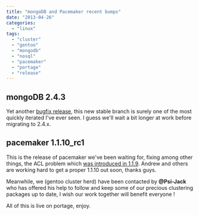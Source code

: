```yaml
---
title: "mongoDB and Pacemaker recent bumps"
date: "2013-04-26"
categories: 
  - "linux"
tags: 
  - "cluster"
  - "gentoo"
  - "mongodb"
  - "nosql"
  - "pacemaker"
  - "portage"
  - "release"
---
```


## mongoDB 2.4.3

Yet another [bugfix release](https://jira.mongodb.org/browse/SERVER/fixforversion/12426), this new stable branch is surely one of the most quickly iterated I've ever seen. I guess we'll wait a bit longer at work before migrating to 2.4.x.

## pacemaker 1.1.10\_rc1

This is the release of pacemaker we've been waiting for, fixing among other things, the ACL problem which [was introduced in 1.1.9](http://www.ultrabug.fr/follow-up-on-pacemaker-v1-1-9-and-updated-pacemaker-gui/). Andrew and others are working hard to get a proper 1.1.10 out soon, thanks guys.

Meanwhile, we (gentoo cluster herd) have been contacted by **@Psi-Jack** who has offered his help to follow and keep some of our precious clustering packages up to date, I wish our work together will benefit everyone !

All of this is live on portage, enjoy.
